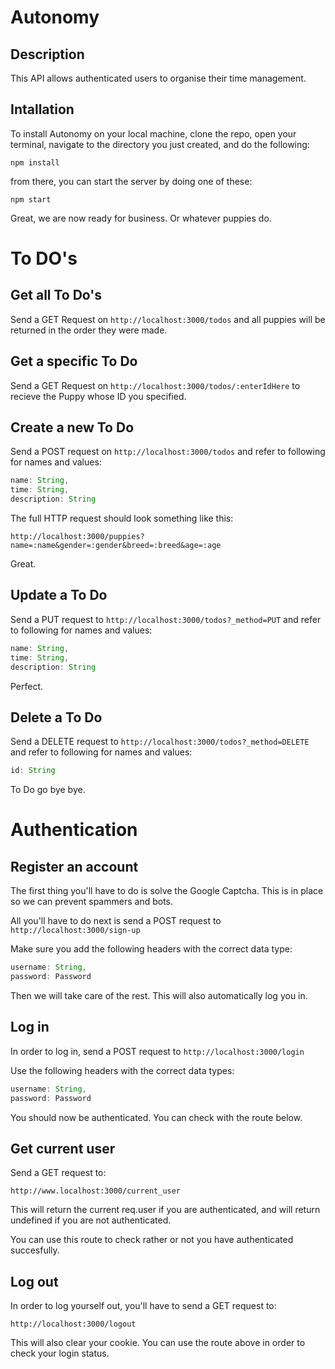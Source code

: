# Autonomy

## Description
This API allows authenticated users to organise their time management.

## Intallation
To install Autonomy on your local machine, clone the repo, open your terminal, navigate to the directory you just created, and do the following:

```
npm install
```

from there, you can start the server by doing one of these:

```
npm start
```
Great, we are now ready for business. Or whatever puppies do.

# To DO's

## Get all To Do's

Send a GET Request on ```http://localhost:3000/todos``` and all puppies will be returned in the order they were made.

## Get a specific To Do

Send a GET Request on  ```http://localhost:3000/todos/:enterIdHere``` to recieve the Puppy whose ID you specified.

## Create a new To Do

Send a POST request on ```http://localhost:3000/todos``` and refer to following for names and values:

```js
name: String,
time: String,
description: String
```

The full HTTP request should look something like this:

`http://localhost:3000/puppies?name=:name&gender=:gender&breed=:breed&age=:age`

Great.

## Update a To Do

Send a PUT request to ```http://localhost:3000/todos?_method=PUT``` and refer to following for names and values:

```js
name: String,
time: String,
description: String
```
Perfect.

## Delete a To Do

Send a DELETE request to ```http://localhost:3000/todos?_method=DELETE``` and refer to following for names and values:

```js
id: String
```

To Do go bye bye.

# Authentication

## Register an account

The first thing you'll have to do is solve the Google Captcha. This is in place so we can prevent spammers and bots.

All you'll have to do next is send a POST request to `http://localhost:3000/sign-up`  

Make sure you add the following headers with the correct data type:

```js
username: String,
password: Password
```

Then we will take care of the rest. This will also automatically log you in.

## Log in

In order to log in, send a POST request to ```http://localhost:3000/login```

Use the following headers with the correct data types:

```js
username: String,
password: Password
```

You should now be authenticated. You can check with the route below.

## Get current user

Send a GET request to:

`http://www.localhost:3000/current_user`

This will return the current req.user if you are authenticated, and will return undefined if you are not authenticated.

You can use this route to check rather or not you have authenticated succesfully.


## Log out

In order to log yourself out, you'll have to send a GET request to:

`http://localhost:3000/logout`

This will also clear your cookie. You can use the route above in order to check your login status. 

